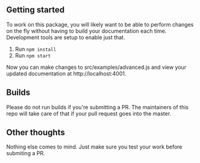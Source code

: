 ## Getting started

To work on this package, you will likely want to be able to perform changes on the fly without having to build your documentation each time. Development tools are setup to enable just that.

1. Run `npm install`
2. Run `npm start`

Now you can make changes to src/examples/advanced.js and view your updated documentation at http://localhost:4001.

## Builds
Please do not run builds if you're submitting a PR. The maintainers of this repo will take care of that if your pull request goes into the master.

## Other thoughts
Nothing else comes to mind. Just make sure you test your work before submiting a PR.